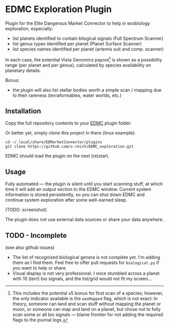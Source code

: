 # EDMC Exploration Plugin

Plugin for the Elite Dangerous Market Connector to help in exobiology exploration, especially:

- list planets identified to contain bilogical signals (Full Spectrum Scanner)
- list genus types identified per planet (Planet Surface Scanner)
- list species names identified per planet (artemis suit and comp. scanner)

In each case, the potential Vista Genomics payout[^1] is shown as a possibility range (per planet and per genus),
calculated by species availability on planetary details.

[^1]: This includes the potential x5 bonus for first scan of a species; however, the only indicator available is the
      `wasMapped` flag, which is not exact: In theory, someone can land and scan stuff without mapping the planet or moon,
      or someone can map and land on a planet, but chose not to fully scan some or all bio signals &mdash; blame frontier for
      not adding the required flags to the journal logs.

Bonus:

- the plugin will also list stellar bodies worth a simple scan / mapping due to their rareness (terraformables, water worlds, etc.)

## Installation

Copy the full repository contents to your [EDMC](https://github.com/EDCD/EDMarketConnector) plugin folder.

Or better yet, simply clone this project in there (linux example):

```shell
cd ~/.local/share/EDMarketConnector/plugins
git clone https://github.com/s-reich/EDMC_exploration.git
```

EDMC should load the plugin on the next (re)start.

## Usage

Fully automated &mdash; the plugin is silent until you start scanning stuff, at which time it will add an output section to the EDMC window.
Current system information is stored persistently, so you can shut down EDMC and continue system exploration after some well-earned sleep.

(TODO: screenshot)

The plugin does not use external data sources or share your data anywhere.

## TODO - Incomplete

(see also github issues)

- The list of recognized biological genera is not complete yet. I'm adding them as I find them. Feel free to offer pull requests for `biological.py` if you want to help or share.
- Visual display is not very professional. I once stumbled across a planet with 10 (ten!) bio signals, and the list/grid would not fit my screen...
